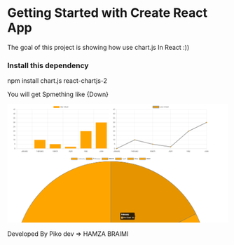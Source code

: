 # Getting Started with Create React App

The goal of this  project is showing how use chart.js In React :))


### Install this dependency

npm install chart.js react-chartjs-2




You will get Spmething like {Down}

![alt text](image.png)


Developed By Piko dev => HAMZA BRAIMI 


<!--Mastering Stock Trading Charts with React JS | Step-by-Step ... -->